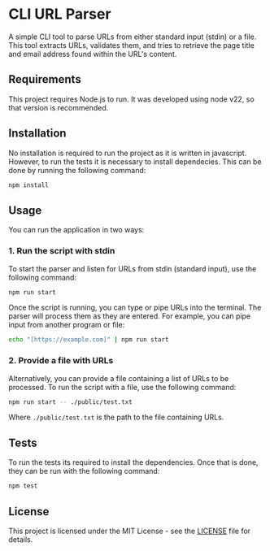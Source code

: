 # CLI URL Parser

A simple CLI tool to parse URLs from either standard input (stdin) or a file.
This tool extracts URLs, validates them, and tries to retrieve the page title and email address found within the URL's content.

## Requirements

This project requires Node.js to run. It was developed using node v22, so that version is recommended.

## Installation

No installation is required to run the project as it is written in javascript.
However, to run the tests it is necessary to install dependecies.
This can be done by running the following command:

```bash
npm install
```

## Usage

You can run the application in two ways:

### 1. Run the script with stdin

To start the parser and listen for URLs from stdin (standard input), use the following command:

```bash
npm run start
```

Once the script is running, you can type or pipe URLs into the terminal. The parser will process them as they are entered. For example, you can pipe input from another program or file:

```bash
echo "[https://example.com]" | npm run start
```

### 2. Provide a file with URLs

Alternatively, you can provide a file containing a list of URLs to be processed. To run the script with a file, use the following command:

```bash
npm run start -- ./public/test.txt
```

Where `./public/test.txt` is the path to the file containing URLs.

## Tests

To run the tests its required to install the dependencies.
Once that is done, they can be run with the following command:

```bash
npm test
```

## License

This project is licensed under the MIT License - see the [LICENSE](LICENSE) file for details.
